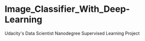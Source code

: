 # Image_Classifier_With_Deep-Learning
Udacity's Data Scientist Nanodegree Supervised Learning Project 
